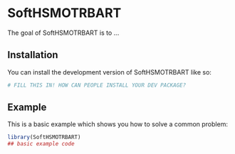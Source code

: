 
# SoftHSMOTRBART

<!-- badges: start -->
<!-- badges: end -->

The goal of SoftHSMOTRBART is to ...

## Installation

You can install the development version of SoftHSMOTRBART like so:

``` r
# FILL THIS IN! HOW CAN PEOPLE INSTALL YOUR DEV PACKAGE?
```

## Example

This is a basic example which shows you how to solve a common problem:

``` r
library(SoftHSMOTRBART)
## basic example code
```

